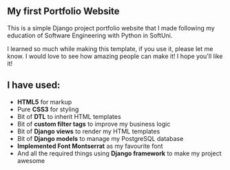 ## My first Portfolio Website

This is a simple Django project portfolio website that I made following my education of Software Engineering with Python in SoftUni.

I learned so much while making this template, if you use it, please let me know. I would love to see how amazing people can make it! I hope you'll like it!

## I have used:
+ **HTML5** for markup
+ Pure **CSS3** for styling 
+ Bit of **DTL** to inherit HTML templates
+ Bit of **custom filter tags** to improve my business logic
+ Bit of **Django views** to render my HTML templates
+ Bit of **Django models** to manage my PostgreSQL database
+ **Implemented Font Montserrat** as my favourite font
+ And all the required things using **Django framework** to make my project awesome

